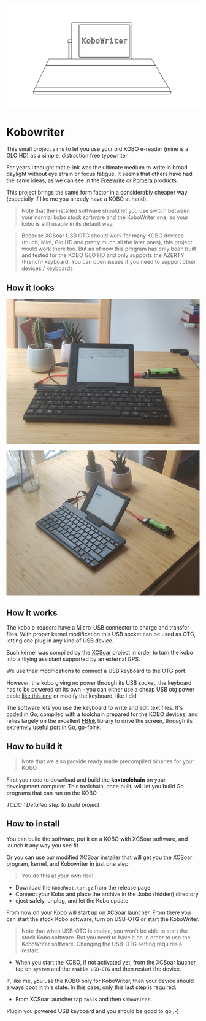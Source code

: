 <p align="center">
  <img src="assets/kobowriter.png" />
</p>

# Kobowriter

This small project aims to let you use your old KOBO e-reader (mine is a GLO HD) as a simple, distraction free typewriter.

For years I thought that e-ink was the ultimate medium to write in broad daylight without eye strain or focus fatigue. It seems that others have had the same ideas, as we can see in the [Freewrite](https://getfreewrite.com/) or [Pomera](https://www.kickstarter.com/projects/2132003782/pomera-pocket-typewriter-with-e-ink?ref=category_newest&amp;ref=discovery) products.

This project brings the same form factor in a considerably cheaper way (especially if like me you already have a KOBO at hand).

> Note that the installed software should let you use switch between your normal kobo stock software and the KoboWriter one; so your kobo is still usable in its default way.

> Because XCSoar USB OTG should work for many KOBO devices (touch, Mini, Glo HD and pretty much all the later ones), this project would work there too. But as of now this program has only been built and tested for the KOBO GLO HD and only supports the AZERTY (French) keyboard. You can open issues if you need to support other devices / keyboards

## How it looks

![From face](assets/face.jpg)

![From side](assets/side.jpg)

## How it works

The kobo e-readers have a Micro-USB connector to charge and transfer files. With proper kernel modification this USB socket can be used as OTG, letting one plug in any kind of USB device.

Such kernel was compiled by the [XCSoar](https://github.com/XCSoar/XCSoar) project in order to turn the kobo into a fliying assistant supported by an external GPS. 

We use their modifications to connect a USB keyboard to the OTG port.

However, the kobo giving no power through its USB socket, the keyboard has to be powered on its own - you can either use a cheap USB otg power cable [like this one](https://www.amazon.com/AuviPal-Micro-USB-Cable-Power/dp/B07FY9Z9GD/ref=sr_1_3?crid=13TQ5BP3TUJT5&dchild=1&keywords=powered+usb+otg&qid=1630094365&sprefix=powered+%2Caps%2C536&sr=8-3) or modify the keyboard, like I did.

The software lets you use the keyboard to write and edit text files. It's coded in Go, compiled with a toolchain prepared for the KOBO devices, and relies largely on the excellent [FBInk](https://github.com/NiLuJe/FBInk) library to drive the screen, through its extremely useful port in Go, [go-fbink](https://github.com/shermp/go-fbink-v2).

## How to build it

> Note that we also provide ready made precompiled binaries for your KOBO

First you need to download and build the **koxtoolchain** on your development computer. This toolchain, once built, will let you build Go programs that can run on the KOBO.

*TODO : Detailed step to build project*

## How to install

You can build the software, put it on a KOBO with XCSoar software, and launch it any way you see fit.

Or you can use our modified XCSoar installer that will get you the XCSoar program, kernel, and Kobowriter in just one step:

> You do this at your own risk!

- Download the `KoboRoot.tar.gz` from the release page
- Connect your Kobo and place the archive in the .kobo (hidden) directory
- eject safely, unplug, and let the Kobo update
  
From now on your Kobo will start up on XCSoar launcher. From there you can start the stock Kobo software, turn on USB-OTG or start the KoboWriter.

> Note that when USB-OTG is enable, you won't be able to start the stock Kobo software. But you need to have it on in order to use the KoboWriter software. Changing the USB-OTG setting requires a restart.

- When you start the KOBO, if not activated yet, from the XCSoar laucher tap on `system` and the `enable USB-OTG` and then restart the device.

If, like me, you use the KOBO only for KoboWriter, then your device should always boot in this state. In this case, only this last step is required:

- From XCSoar launcher tap `tools` and then `KoboWriter`.

Plugin you powered USB keyboard and you should be good to go ;-)
